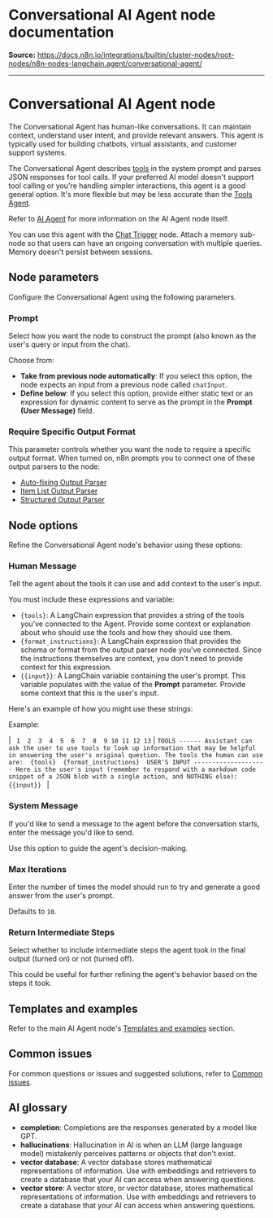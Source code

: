 # Conversational AI Agent node documentation

**Source:** https://docs.n8n.io/integrations/builtin/cluster-nodes/root-nodes/n8n-nodes-langchain.agent/conversational-agent/

---

# Conversational AI Agent node

The Conversational Agent has human-like conversations. It can maintain context, understand user intent, and provide relevant answers. This agent is typically used for building chatbots, virtual assistants, and customer support systems.

The Conversational Agent describes [tools](../../../../../../glossary/#ai-tool) in the system prompt and parses JSON responses for tool calls. If your preferred AI model doesn't support tool calling or you're handling simpler interactions, this agent is a good general option. It's more flexible but may be less accurate than the [Tools Agent](../tools-agent/).

Refer to [AI Agent](../) for more information on the AI Agent node itself.

You can use this agent with the [Chat Trigger](../../../../core-nodes/n8n-nodes-langchain.chattrigger/) node. Attach a memory sub-node so that users can have an ongoing conversation with multiple queries. Memory doesn't persist between sessions.

## Node parameters

Configure the Conversational Agent using the following parameters.

### Prompt

Select how you want the node to construct the prompt (also known as the user's query or input from the chat).

Choose from:

- **Take from previous node automatically**: If you select this option, the node expects an input from a previous node called `chatInput`.
- **Define below**: If you select this option, provide either static text or an expression for dynamic content to serve as the prompt in the **Prompt (User Message)** field.

### Require Specific Output Format

This parameter controls whether you want the node to require a specific output format. When turned on, n8n prompts you to connect one of these output parsers to the node:

- [Auto-fixing Output Parser](../../../sub-nodes/n8n-nodes-langchain.outputparserautofixing/)
- [Item List Output Parser](../../../sub-nodes/n8n-nodes-langchain.outputparseritemlist/)
- [Structured Output Parser](../../../sub-nodes/n8n-nodes-langchain.outputparserstructured/)

## Node options

Refine the Conversational Agent node's behavior using these options:

### Human Message

Tell the agent about the tools it can use and add context to the user's input.

You must include these expressions and variable:

- `{tools}`: A LangChain expression that provides a string of the tools you've connected to the Agent. Provide some context or explanation about who should use the tools and how they should use them.
- `{format_instructions}`: A LangChain expression that provides the schema or format from the output parser node you've connected. Since the instructions themselves are context, you don't need to provide context for this expression.
- `{{input}}`: A LangChain variable containing the user's prompt. This variable populates with the value of the **Prompt** parameter. Provide some context that this is the user's input.

Here's an example of how you might use these strings:

Example:

| ```  1  2  3  4  5  6  7  8  9 10 11 12 13 ``` | ``` TOOLS ------ Assistant can ask the user to use tools to look up information that may be helpful in answering the user's original question. The tools the human can use are:  {tools}  {format_instructions}  USER'S INPUT -------------------- Here is the user's input (remember to respond with a markdown code snippet of a JSON blob with a single action, and NOTHING else):  {{input}}  ``` |

### System Message

If you'd like to send a message to the agent before the conversation starts, enter the message you'd like to send.

Use this option to guide the agent's decision-making.

### Max Iterations

Enter the number of times the model should run to try and generate a good answer from the user's prompt.

Defaults to `10`.

### Return Intermediate Steps

Select whether to include intermediate steps the agent took in the final output (turned on) or not (turned off).

This could be useful for further refining the agent's behavior based on the steps it took.

## Templates and examples

Refer to the main AI Agent node's [Templates and examples](../#templates-and-examples) section.

## Common issues

For common questions or issues and suggested solutions, refer to [Common issues](../common-issues/).

## AI glossary

- **completion**: Completions are the responses generated by a model like GPT.
- **hallucinations**: Hallucination in AI is when an LLM (large language model) mistakenly perceives patterns or objects that don't exist.
- **vector database**: A vector database stores mathematical representations of information. Use with embeddings and retrievers to create a database that your AI can access when answering questions.
- **vector store**: A vector store, or vector database, stores mathematical representations of information. Use with embeddings and retrievers to create a database that your AI can access when answering questions.
